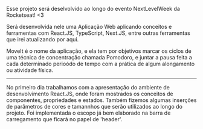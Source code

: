 Esse projeto será deselvolvido ao longo do evento NextLevelWeek da Rocketseat! <3

Será desenvolvida nele uma Aplicação Web aplicando conceitos e ferramentas com React.JS, TypeScript, Next.JS, entre outras ferramentas que irei atualizando por aqui.

MoveIt é o nome da aplicação, e ela tem por objetivos marcar os ciclos de uma técnica de concentração chamada Pomodoro, e juntar a pausa feita a cada determinado perioódo de tempo com a prática de algum alongamento ou atividade física.

-----------------------------------------------------------

No primeiro dia trabalhamos com a apresentação do ambiente de desenvolvimento React.JS, onde foram mostrados os conceitos de componentes, propriedades e estados.
Também fizemos algumas inserções de parâmetros de cores e tamannhos que serão utilizados ao longo do projeto.
Foi implementada o escopo já bem elaborado na barra de carregamento que ficará no papel de 'header'. 
